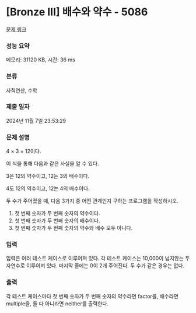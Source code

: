 # [Bronze III] 배수와 약수 - 5086 

[문제 링크](https://www.acmicpc.net/problem/5086) 

### 성능 요약

메모리: 31120 KB, 시간: 36 ms

### 분류

사칙연산, 수학

### 제출 일자

2024년 11월 7일 23:53:29

### 문제 설명

<p>4 × 3 = 12이다.</p>

<p>이 식을 통해 다음과 같은 사실을 알 수 있다.</p>

<p>3은 12의 약수이고, 12는 3의 배수이다.</p>

<p>4도 12의 약수이고, 12는 4의 배수이다.</p>

<p>두 수가 주어졌을 때, 다음 3가지 중 어떤 관계인지 구하는 프로그램을 작성하시오.</p>

<ol>
	<li>첫 번째 숫자가 두 번째 숫자의 약수이다.</li>
	<li>첫 번째 숫자가 두 번째 숫자의 배수이다.</li>
	<li>첫 번째 숫자가 두 번째 숫자의 약수와 배수 모두 아니다.</li>
</ol>

### 입력 

 <p>입력은 여러 테스트 케이스로 이루어져 있다. 각 테스트 케이스는 10,000이 넘지않는 두 자연수로 이루어져 있다. 마지막 줄에는 0이 2개 주어진다. 두 수가 같은 경우는 없다.</p>

### 출력 

 <p>각 테스트 케이스마다 첫 번째 숫자가 두 번째 숫자의 약수라면 factor를, 배수라면 multiple을, 둘 다 아니라면 neither를 출력한다.</p>


